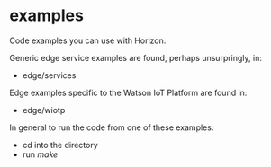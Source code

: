 # examples
Code examples you can use with Horizon.

Generic edge service examples are found, perhaps unsurpringly, in:
 - edge/services

Edge examples specific to the Watson IoT Platform are found in:
 - edge/wiotp

In general to run the code from one of these examples:
 - cd into the directory
 - run *make*
